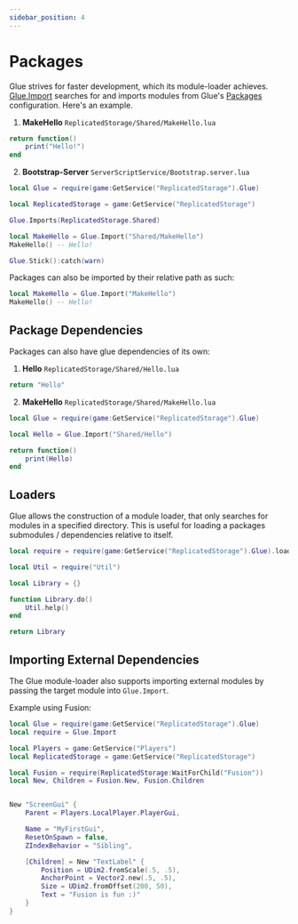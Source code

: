 ```yaml
---
sidebar_position: 4
---
```


# Packages

Glue strives for faster development, which its module-loader achieves. [Glue.Import](https://afrxo.github.io/glue/api/Glue#Import) searches for and imports modules from Glue's [Packages](configuration.md#packages) configuration. Here's an example.

1. **MakeHello** `ReplicatedStorage/Shared/MakeHello.lua`
```lua
return function()
    print("Hello!")
end
```

2. **Bootstrap-Server** `ServerScriptService/Bootstrap.server.lua`
```lua
local Glue = require(game:GetService("ReplicatedStorage").Glue)

local ReplicatedStorage = game:GetService("ReplicatedStorage")

Glue.Imports(ReplicatedStorage.Shared)

local MakeHello = Glue.Import("Shared/MakeHello")
MakeHello() -- Hello!

Glue.Stick():catch(warn)
```

Packages can also be imported by their relative path as such:
```lua
local MakeHello = Glue.Import("MakeHello")
MakeHello() -- Hello!
```

## Package Dependencies

Packages can also have glue dependencies of its own:

1. **Hello** `ReplicatedStorage/Shared/Hello.lua`
```lua
return "Hello"
```

2. **MakeHello** `ReplicatedStorage/Shared/MakeHello.lua`
```lua
local Glue = require(game:GetService("ReplicatedStorage").Glue)

local Hello = Glue.Import("Shared/Hello")

return function()
    print(Hello)
end
```

## Loaders

Glue allows the construction of a module loader, that only searches for modules in a specified directory. This is useful for loading a packages submodules / dependencies relative to itself.

```lua
local require = require(game:GetService("ReplicatedStorage").Glue).loader(script)

local Util = require("Util")

local Library = {}

function Library.do()
	Util.help()
end

return Library
```


## Importing External Dependencies

The Glue module-loader also supports importing external modules by passing the target module into `Glue.Import`.

Example using Fusion:
```lua
local Glue = require(game:GetService("ReplicatedStorage").Glue)
local require = Glue.Import

local Players = game:GetService("Players")
local ReplicatedStorage = game:GetService("ReplicatedStorage")

local Fusion = require(ReplicatedStorage:WaitForChild("Fusion"))
local New, Children = Fusion.New, Fusion.Children


New "ScreenGui" {
	Parent = Players.LocalPlayer.PlayerGui,

	Name = "MyFirstGui",
	ResetOnSpawn = false,
	ZIndexBehavior = "Sibling",

	[Children] = New "TextLabel" {
		Position = UDim2.fromScale(.5, .5),
		AnchorPoint = Vector2.new(.5, .5),
		Size = UDim2.fromOffset(200, 50),
		Text = "Fusion is fun :)"
	}
}

```